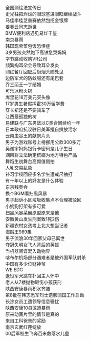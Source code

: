 全国测绘法宣传日  
史光柱把炸烂的眼球塞进眼眶继续战斗  
马佳李桂芝重赛依然包揽金银牌  
姜春云同志逝世  
BMW便利店遇见易烊千玺  
南京暴雨  
韩国现紫菜包饭恐惧症  
3岁男孩突然跑下高铁急哭妈妈  
字节跳动收购VR公司  
频繁掏耳朵会导致耳朵发炎  
网红餐厅回应后厨烟头随处见  
边防军犬的防蚊服还有尾巴套  
乔三丽王一丁结婚  
可乐冰粉火锅  
库里花18万美元买头像  
17岁男生暑假挥霍30万留学费  
穿长裙还是不要骑车了  
江西最孤独的树  
易建联与广东男篮以C类合同续约一年  
日本政府抗议驻日美军擅自排放污水  
云南虫谷王的献祭片头  
男子为游戏账号上榜挪用公款300多万  
吴谢宇妈妈银行卡密码是儿子生日  
湖南将立法确定槟榔为地方特色产品  
舞蹈生初舞台高颜值侧拍  
人乳交易乱象  
补习学校回应多名学生遭戒尺抽打  
有十年以上的好友是什么体验  
东京残奥会  
换个BGM看扫黑风暴  
男子起诉小区垃圾收集点不合理被驳回  
小奶狗打架有多可爱  
扫黑风暴菜霸原型原来是他  
安徽黄山发生刑案致1死2伤  
新疆农村女孩考上北大想当记者  
海贼王989集  
男子流浪30年回家父母已离世  
夺冠失明女飞人背后的英雄  
当机器间谍混入动物界  
喀布尔机场部分遇难者是被外国军队射杀  
中国有多少位财神爷  
WE EDG  
退役军犬跳车扑回主人怀中  
老人从7楼抛物砸伤小孩获刑  
陕西安康暴雨积水齐腰  
第8批在韩志愿军烈士遗骸回国工作启动  
长沙女员工遭领导信息骚扰  
陕西安康10县区遭暴雨  
原来动画片里的情节是真的  
来自工科爸爸的奖励  
南京玄武红莲绽放  
00后军校生飞奔百米救落水儿童  
